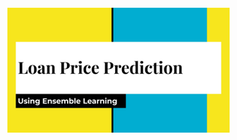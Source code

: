![abcd](https://github.com/AdarshWase/Loan-Price-Prediction/blob/main/pics/2dd4bc61f6584588bcc293d7fa8dece3-0001.jpg)
